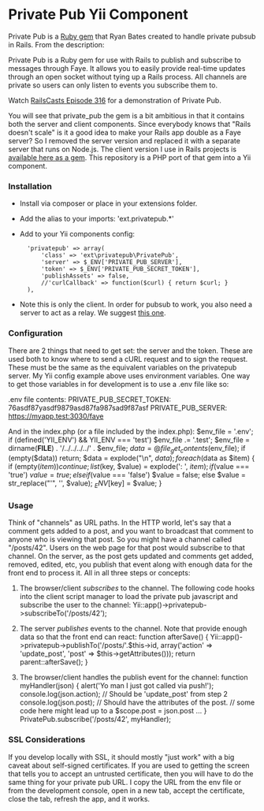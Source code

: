 # Private Pub Yii Component

Private Pub is a [Ruby gem](https://github.com/ryanb/private_pub) that Ryan Bates created to handle private pubsub in Rails. From the description:

Private Pub is a Ruby gem for use with Rails to publish and subscribe to messages through Faye. It allows you to easily provide real-time updates through an open socket without tying up a Rails process. All channels are private so users can only listen to events you subscribe them to.

Watch [RailsCasts Episode 316](http://railscasts.com/episodes/316-private-pub) for a demonstration of Private Pub.

You will see that private_pub the gem is a bit ambitious in that it contains both the server and client components. Since everybody knows that "Rails doesn't scale" is it a good idea to make your Rails app double as a Faye server? So I removed the server version and replaced it with a separate server that runs on Node.js. The client version I use in Rails projects is [available here as a gem](https://github.com/dfurber/private_pub_client). This repository is a PHP port of that gem into a Yii component.


### Installation

 * Install via composer or place in your extensions folder.

 * Add the alias to your imports: 'ext.privatepub.*'

 * Add to your Yii components config:

         'privatepub' => array(
             'class' => 'ext\privatepub\PrivatePub',
             'server' => $_ENV['PRIVATE_PUB_SERVER'],
             'token' => $_ENV['PRIVATE_PUB_SECRET_TOKEN'],
             'publishAssets' => false,
             //'curlCallback' => function($curl) { return $curl; }
         ),

 * Note this is only the client. In order for pubsub to work, you also need a server to act as a relay. We suggest [this one](https://github.com/dfurber/privatepub_server).

### Configuration

There are 2 things that need to get set: the server and the token. These are used both to know where to send a cURL request and to sign the request. These must be the same as the equivalent variables on the privatepub server. My Yii config example above uses environment variables. One way to get those variables in for development is to use a .env file like so:

.env file contents:
PRIVATE_PUB_SECRET_TOKEN: 76asdf87yasdf9879asd87fa987sad9f87asf
PRIVATE_PUB_SERVER: https://myapp.test:3030/faye

And in the index.php (or a file included by the index.php):
          $env_file = '.env';
          if (defined('YII_ENV') && YII_ENV === 'test')
              $env_file .= '.test';
          $env_file = dirname(__FILE__) . '/../../../../' . $env_file;
          $data = @file_get_contents($env_file);
          if (empty($data)) return;
          $data = explode("\n", $data);
          foreach ($data as $item)
          {
              if (empty($item)) continue;
              list($key, $value) = explode(': ', $item);
              if ($value === 'true')
                  $value = true;
              else if ($value === 'false')
                  $value = false;
              else
                  $value = str_replace("'", '', $value);
              $_ENV[$key] = $value;
          } 

### Usage

Think of "channels" as URL paths. In the HTTP world, let's say that a comment gets added to a post, and you want to broadcast that comment to anyone who is viewing that post. So you might have a channel called "/posts/42". Users on the web page for that post would subscribe to that channel. On the server, as the post gets updated and comments get added, removed, edited, etc, you publish that event along with enough data for the front end to process it. All in all three steps or concepts:

1. The browser/client *subscribes* to the channel. The following code hooks into the client script manager to load the private pub javascript and subscribe the user to the channel:
        Yii::app()->privatepub->subscribeTo('/posts/42');

2. The server *publishes* events to the channel. Note that provide enough data so that the front end can react:
        function afterSave() {
          Yii::app()->privatepub->publishTo('/posts/'.$this->id, array('action' => 'update_post', 'post' => $this->getAttributes()));
          return parent::afterSave();
        }
        
3. The browser/client handles the publish event for the channel:
        function myHandler(json) {
          alert('Yo man I just got called via push!');
          console.log(json.action); // Should be 'update_post' from step 2
          console.log(json.post); // Should have the attributes of the post.
          // some code here might lead up to a $scope.post = json.post ...
        }
        PrivatePub.subscribe('/posts/42', myHandler);
        
### SSL Considerations

If you develop locally with SSL, it should mostly "just work" with a big caveat about self-signed certificates. If you are used to getting the screen that tells you to accept an untrusted certificate, then you will have to do the same thing for your private pub URL. I copy the URL from the env file or from the development console, open in a new tab, accept the certificate, close the tab, refresh the app, and it works.
